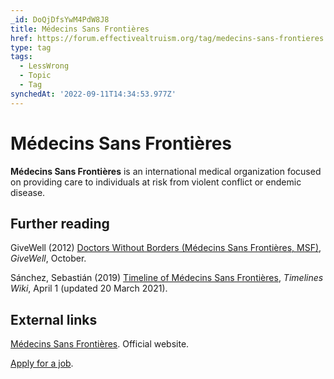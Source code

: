 ```yaml
---
_id: DoQjDfsYwM4PdW8J8
title: Médecins Sans Frontières
href: https://forum.effectivealtruism.org/tag/medecins-sans-frontieres
type: tag
tags:
  - LessWrong
  - Topic
  - Tag
synchedAt: '2022-09-11T14:34:53.977Z'
---
```

# Médecins Sans Frontières

**Médecins Sans Frontières** is an international medical organization focused on providing care to individuals at risk from violent conflict or endemic disease.

Further reading
---------------

GiveWell (2012) [Doctors Without Borders (Médecins Sans Frontières, MSF)](https://www.givewell.org/international/charities/doctors-without-borders), *GiveWell*, October.

Sánchez, Sebastián (2019) [Timeline of Médecins Sans Frontières](https://timelines.issarice.com/wiki/Timeline_of_M%C3%A9decins_Sans_Fronti%C3%A8res), *Timelines Wiki*, April 1 (updated 20 March 2021‎).

External links
--------------

[Médecins Sans Frontières](https://www.msf.org/). Official website.

[Apply for a job](https://www.msf.org/work-msf).